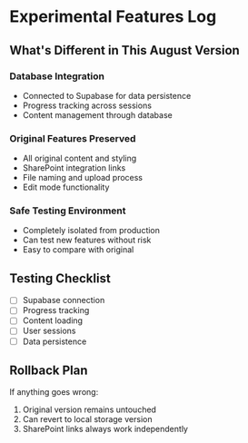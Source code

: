 # Experimental Features Log

## What's Different in This August Version

### Database Integration
- Connected to Supabase for data persistence
- Progress tracking across sessions
- Content management through database

### Original Features Preserved
- All original content and styling
- SharePoint integration links
- File naming and upload process  
- Edit mode functionality

### Safe Testing Environment
- Completely isolated from production
- Can test new features without risk
- Easy to compare with original

## Testing Checklist

- [ ] Supabase connection
- [ ] Progress tracking
- [ ] Content loading
- [ ] User sessions
- [ ] Data persistence

## Rollback Plan

If anything goes wrong:
1. Original version remains untouched
2. Can revert to local storage version
3. SharePoint links always work independently